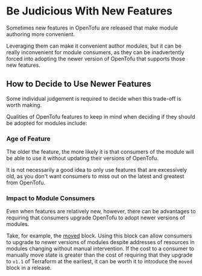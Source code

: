 # Be Judicious With New Features

Sometimes new features in OpenTofu are released that make module authoring more convenient.

Leveraging them can make it convenient author modules, but it can be really inconvenient for module consumers, as they can be inadvertently forced into adopting the newer version of OpenTofu that supports those new features.

## How to Decide to Use Newer Features

Some individual judgement is required to decide when this trade-off is worth making.

Qualities of OpenTofu features to keep in mind when deciding if they should be adopted for modules include:

### Age of Feature

The older the feature, the more likely it is that consumers of the module will be able to use it without updating their versions of OpenTofu.

It is not necessarily a good idea to only use features that are excessively old, as you don't want consumers to miss out on the latest and greatest from OpenTofu.

### Impact to Module Consumers

Even when features are relatively new, however, there can be advantages to requiring that consumers upgrade OpenTofu to adopt newer versions of modules.

Take, for example, the [moved](https://opentofu.org/docs/v1.6/language/modules/develop/refactoring/#moved-block-syntax) block. Using this block can allow consumers to upgrade to newer versions of modules despite addresses of resources in modules changing without manual intervention. If the cost to a consumer to manually move state is greater than the cost of requiring that they upgrade to `v1.1` of Terraform at the earliest, it can be worth it to introduce the `moved` block in a release.

